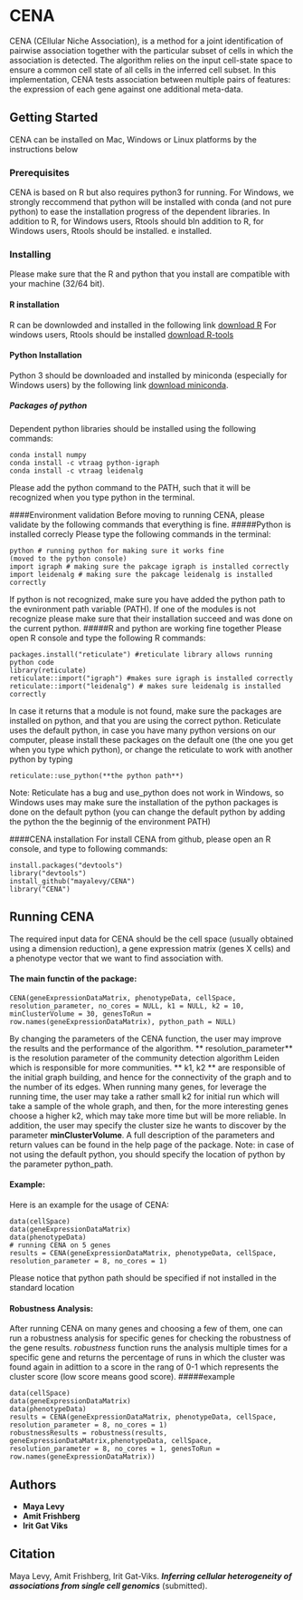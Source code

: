 # CENA

CENA (CEllular Niche Association), is a method for a joint identification of pairwise association together with the particular subset of cells in which the association is detected. The algorithm relies on the input cell-state space to ensure a common cell state of all cells in the inferred cell subset. In this implementation, CENA tests association between multiple pairs of features: the expression of each gene against one additional meta-data.


## Getting Started

CENA can be installed on Mac, Windows or Linux platforms by the instructions below

### Prerequisites

CENA is based on R but also requires python3 for running.
For Windows, we strongly reccommend that python will be installed with conda (and not pure python) to ease the installation progress of the dependent libraries.
In addition to R, for Windows users, Rtools should bIn addition to R, for Windows users, Rtools should be installed.
e installed.



### Installing
Please make sure that the R and python that you install are compatible with your machine (32/64 bit).
#### R installation
R can be downlowded and installed in the following link [download R](https://www.r-project.org/)
For windows users, Rtools should be installed [download R-tools](https://cran.r-project.org/bin/windows/Rtools)

#### Python Installation
Python 3 should be downloaded and installed by miniconda (especially for Windows users) by the following link [download miniconda](https://docs.conda.io/en/latest/miniconda.html).
##### Packages of python
Dependent python libraries should be installed using the following commands:
```
conda install numpy
conda install -c vtraag python-igraph
conda install -c vtraag leidenalg
```
Please add the python command to the PATH, such that it will be recognized when you type python in the terminal.

####Environment validation
Before moving to running CENA, please validate by the following commands that everything is fine.
#####Python is installed correcly
Please type the following commands in the terminal:
```
python # running python for making sure it works fine
(moved to the python console)
import igraph # making sure the pakcage igraph is installed correctly
import leidenalg # making sure the pakcage leidenalg is installed correctly
```
If python is not recognized, make sure you have added the python path to the evnironment path variable (PATH). If one of the modules is not recognize please make sure that their installation succeed and was done on the current python.
#####R and python are working fine together
Please open R console and type the following R commands:
```
packages.install("reticulate") #reticulate library allows running python code
library(reticulate)
reticulate::import("igraph") #makes sure igraph is installed correctly
reticulate::import("leidenalg") # makes sure leidenalg is installed correctly
```
In case it returns that a module is not found, make sure the packages are installed on python, and that you are using the correct python.
Reticulate uses the default python, in case you have many python versions on our computer, please install these packages on the default one (the one you get when you type which python), or change the reticulate to work with another python by typing 
```
reticulate::use_python(**the python path**)
```
Note: Reticulate has a bug and use_python does not work in Windows, so Windows uses may make sure the installation of the python packages is done on the default python (you can change the default python by adding the python the the beginnig of the environment PATH)

####CENA installation
For install CENA from github, please open an R console, and type to following commands:
```
install.packages("devtools")
library("devtools")
install_github("mayalevy/CENA")
library("CENA")
```
## Running CENA

The required input data for CENA should be the cell space (usually obtained using a dimension reduction), a gene expression matrix (genes X cells) and a phenotype vector that we want to find association with.
#### The main functin of the package:
```
CENA(geneExpressionDataMatrix, phenotypeData, cellSpace, resolution_parameter, no_cores = NULL, k1 = NULL, k2 = 10, minClusterVolume = 30, genesToRun = row.names(geneExpressionDataMatrix), python_path = NULL)
```
By changing the parameters of the CENA function, the user may improve the results and the performance of the algorithm.
** resolution_parameter** is the resolution parameter of the community detection algorithm Leiden which is responsible for more communities.
** k1, k2 ** are responsible of the initial graph building, and hence for the connectivity of the graph and to the number of its edges. When running many genes, for leverage the running time, the user may take a rather small k2 for initial run which will take a sample of the whole graph, and then, for the more interesting genes choose a higher k2, which may take more time but will be more reliable.
In addition, the user may specify the cluster size he wants to discover by the parameter **minClusterVolume**.
A full description of the parameters and return values can be found in the help page of the package.
Note: in case of not using the default python, you should specify the location of python by the parameter python_path.


#### Example:
Here is an example for the usage of CENA:
```
data(cellSpace)
data(geneExpressionDataMatrix)
data(phenotypeData)
# running CENA on 5 genes
results = CENA(geneExpressionDataMatrix, phenotypeData, cellSpace, resolution_parameter = 8, no_cores = 1)
```
Please notice that python path should be specified if not installed in the standard location
#### Robustness Analysis:
After running CENA on many genes and choosing a few of them, one can run a robustness analysis for specific genes for checking the robustness of the gene results.
*robustness* function runs the analysis multiple times for a specific gene and returns the percentage of runs in which the cluster was found again in adittion to a score in the rang of 0-1 which represents the cluster score (low score means good score).
#####example
```
data(cellSpace)
data(geneExpressionDataMatrix)
data(phenotypeData)
results = CENA(geneExpressionDataMatrix, phenotypeData, cellSpace, resolution_parameter = 8, no_cores = 1)
robustnessResults = robustness(results, geneExpressionDataMatrix,phenotypeData, cellSpace, resolution_parameter = 8, no_cores = 1, genesToRun = row.names(geneExpressionDataMatrix))
```
## Authors

* **Maya Levy**
* **Amit Frishberg**
* **Irit Gat Viks**

## Citation
Maya Levy, Amit Frishberg, Irit Gat-Viks. ***Inferring cellular heterogeneity of associations from single cell genomics*** (submitted).